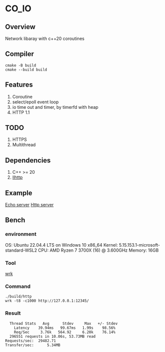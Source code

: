 # CO_IO

## Overview

Network libaray with c++20 coroutines

## Compiler

```
cmake -B build
cmake --build build
```

## Features

1. Coroutine
2. select/epoll event loop
3. io time out and timer, by timerfd with heap
4. HTTP 1.1

## TODO

1. HTTPS
2. Multithread

## Dependencies

1. C++ >= 20
2. [llhttp](https://github.com/nodejs/llhttp)

## Example

[Echo server](./example/echo_server.cpp)
[Http server](./example/http_server.cpp)

## Bench

### environment

OS: Ubuntu 22.04.4 LTS on Windows 10 x86_64
Kernel: 5.15.153.1-microsoft-standard-WSL2
CPU: AMD Ryzen 7 3700X (16) @ 3.600GHz
Memory: 16GB

### Tool

[wrk](https://github.com/wg/wrk)

### Command

```
./build/http
wrk -t8 -c1000 http://127.0.0.1:12345/
```

### Result

```
  Thread Stats   Avg      Stdev     Max   +/- Stdev
    Latency    39.94ms   99.67ms   1.99s    98.56%
    Req/Sec     3.76k   564.92     6.20k    76.14%
  296551 requests in 10.06s, 53.73MB read
Requests/sec:  29482.71
Transfer/sec:      5.34MB
```
